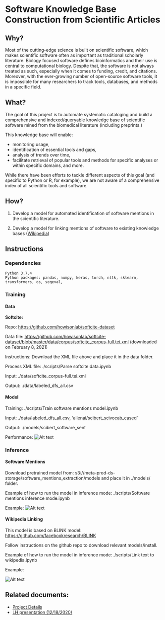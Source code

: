# Software Knowledge Base Construction from Scientific Articles

## Why?

Most of the cutting-edge science is built on scientific software, which makes scientific software often as important as traditional scholarly literature. Biology focused software defines bioinformatics and their use is central to computational biology. Despite that, the software is not always treated as such, especially when it comes to funding, credit, and citations. 
Moreover, with the ever-growing number of open-source software tools, it is impossible for many researchers to track tools, databases, and methods in a specific field. 

## What? 

The goal of this project is to automate systematic cataloging and build a comprehensive and indexed/queryable knowledge base of scientific software mined from the biomedical literature (including preprints.) 

This knowledge base will enable:
- monitoring usage, 
- identification of essential tools and gaps, 
- analysis of trends over time,
- facilitate retrieval of popular tools and methods for specific analyses or within specific domains, and more. 

While there have been efforts to tackle different aspects of this goal (and specific to Python or R, for example), we are not aware of a comprehensive index of all scientific tools and software. 

## How? 

1. Develop a model for automated identification of software mentions in the scientific literature.

2. Develop a model for linking mentions of software to existing knowledge bases ([Wikipedia](https://en.wikipedia.org/wiki/Main_Page))


## Instructions

### Dependencies
    Python 3.7.4
    Python packages: pandas, numpy, keras, torch, nltk, sklearn, transformers, os, seqeval, 

### Training
#### Data

  __Softcite:__ 
  
  Repo: https://github.com/howisonlab/softcite-dataset
	
  Data file: https://github.com/howisonlab/softcite-dataset/blob/master/data/corpus/softcite_corpus-full.tei.xml (downloaded on February 8, 2021)
        
  Instructions: Download the XML file above and place it in the data folder. 
        
  Process XML file: ./scripts/Parse softcite data.ipynb
        
  Input: ./data/softcite_corpus-full.tei.xml
  
  Output: ./data/labeled_dfs_all.csv

#### Model

  Training: ./scripts/Train software mentions model.ipynb 
  
  Input: ./data/labeled_dfs_all.csv, ‘allenai/scibert_scivocab_cased’
  
  Output: ./models/scibert_software_sent 
  
  Performance: 
  ![Alt text](https://github.com/chanzuckerberg/cord19-software-mentions/blob/main/img/img1.png?raw=true)
	
### Inference 

#### Software Mentions
    
  Download pretrained model from: s3://meta-prod-ds-storage/software_mentions_extraction/models and place it in ./models/ folder. 
  
  Example of how to run the model in inference mode: ./scripts/Software mentions inference mode.ipynb
  
  Example: 
  ![Alt text](https://github.com/chanzuckerberg/cord19-software-mentions/blob/main/img/img2.png?raw=true)

#### Wikipedia Linking 

  This model is based on BLINK model: https://github.com/facebookresearch/BLINK 
  
  Follow instructions on the github repo to download relevant models/install. 

  Example of how to run the model in inference mode: ./scripts/Link text to wikipedia.ipynb
	
  Example: 
        
  ![Alt text](https://github.com/chanzuckerberg/cord19-software-mentions/blob/main/img/img3.png?raw=true)

## Related documents: 

- [Project Details](https://docs.google.com/document/d/1BwFHpvispYfniaQR-xx00VpP0EdYxXnkWp-cldWYDr4/edit)
- [LH presentation (12/18/2020)](https://drive.google.com/file/d/1Be85kFXwtCnXf2iajZAz_aN0ldN9HhdG/view)


